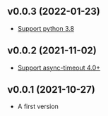 ## v0.0.3 (2022-01-23)

* [Support python 3.8](https://github.com/anna-money/asyncpg-listen/pull/55)


## v0.0.2 (2021-11-02)

* [Support async-timeout 4.0+](https://github.com/Pliner/asyncpg-listen/pull/10)


## v0.0.1 (2021-10-27)

* A first version
